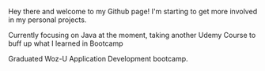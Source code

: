 Hey there and welcome to my Github page!
I'm starting to get more involved in my personal projects.

Currently focusing on Java at the moment,
taking another Udemy Course to buff up what I learned in Bootcamp



Graduated Woz-U Application Development bootcamp.

